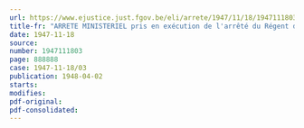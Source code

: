 ```yaml
---
url: https://www.ejustice.just.fgov.be/eli/arrete/1947/11/18/1947111803/justel
title-fr: "ARRETE MINISTERIEL pris en exécution de l'arrêté du Régent du 12 novembre 1947, relatif à l'octroi d'allocations compensatoires de la hausse des prix de certains produits consécutive à la suppression des subsides gouvernementaux"
date: 1947-11-18
source:
number: 1947111803
page: 888888
case: 1947-11-18/03
publication: 1948-04-02
starts:
modifies:
pdf-original:
pdf-consolidated:
---
```


